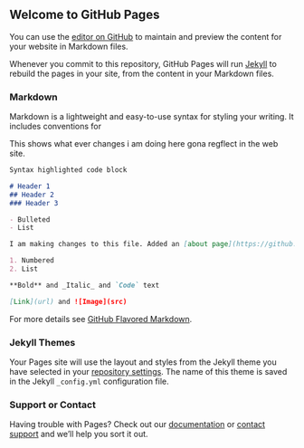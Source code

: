 ## Welcome to GitHub Pages

You can use the [editor on GitHub](https://github.com/maheshbommireddi/maehshbommireddi.github.io/edit/master/index.md) to maintain and preview the content for your website in Markdown files.

Whenever you commit to this repository, GitHub Pages will run [Jekyll](https://jekyllrb.com/) to rebuild the pages in your site, from the content in your Markdown files.

### Markdown

Markdown is a lightweight and easy-to-use syntax for styling your writing. It includes conventions for


This shows what ever changes i am doing here gona regflect in the web site.


```markdown
Syntax highlighted code block

# Header 1
## Header 2
### Header 3

- Bulleted
- List

I am making changes to this file. Added an [about page](https://github.com/maheshbommireddi/maehshbommireddi.github.io/edit/master/About.html)

1. Numbered
2. List

**Bold** and _Italic_ and `Code` text

[Link](url) and ![Image](src)
```

For more details see [GitHub Flavored Markdown](https://guides.github.com/features/mastering-markdown/).

### Jekyll Themes

Your Pages site will use the layout and styles from the Jekyll theme you have selected in your [repository settings](https://github.com/maheshbommireddi/maehshbommireddi.github.io/settings). The name of this theme is saved in the Jekyll `_config.yml` configuration file.

### Support or Contact

Having trouble with Pages? Check out our [documentation](https://help.github.com/categories/github-pages-basics/) or [contact support](https://github.com/contact) and we’ll help you sort it out.
